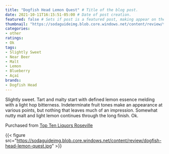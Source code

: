 ```yaml
---
title: "Dogfish Head Lemon Quest" # Title of the blog post.
date: 2021-10-11T16:15:51-05:00 # Date of post creation.
featured: false # Sets if post is a featured post, making appear on the home page side bar.
thumbnail: "https://sodaguideimg.blob.core.windows.net/content/review/thumbs/dogfish-head-lemon-quest.jpg" # Sets thumbnail image appearing inside card on homepage.
categories:
- other
ratings:
- Ok
tags:
- Slightly Sweet
- Near Beer
- Malt
- Lemon
- Blueberry
- Açaí
brands:
- Dogfish Head
---
```


Slightly sweet. Tart and malty start with defined lemon essence melding with a light hop bitterness. Indeterminate fruit tones make an appearance at various points, but nothing that leaves much of an impression. Somewhat nutty malt and light lemon continues through the long finish. Ok.

Purchased from [Top Ten Liquors Roseville](https://toptenliquors.com)

{{< figure src="https://sodaguideimg.blob.core.windows.net/content/review/dogfish-head-lemon-quest.jpg" >}}